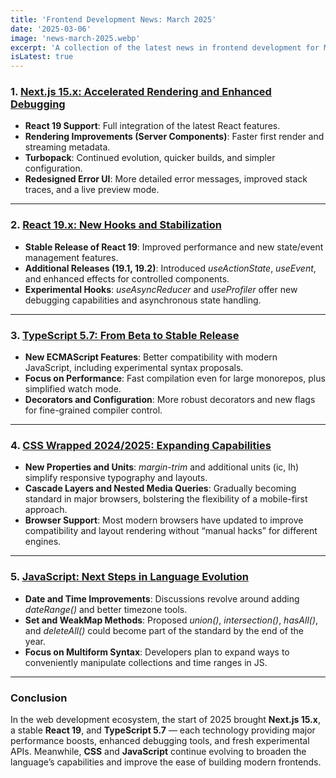 ```yaml
---
title: 'Frontend Development News: March 2025'
date: '2025-03-06'
image: 'news-march-2025.webp'
excerpt: 'A collection of the latest news in frontend development for March 2025'
isLatest: true
---
```


### **1. [Next.js 15.x: Accelerated Rendering and Enhanced Debugging](https://nextjs.org/blog/next-15)**

- **React 19 Support**: Full integration of the latest React features.
- **Rendering Improvements (Server Components)**: Faster first render and streaming metadata.
- **Turbopack**: Continued evolution, quicker builds, and simpler configuration.
- **Redesigned Error UI**: More detailed error messages, improved stack traces, and a live preview mode.

---

### **2. [React 19.x: New Hooks and Stabilization](https://react.dev/blog)**

- **Stable Release of React 19**: Improved performance and new state/event management features.
- **Additional Releases (19.1, 19.2)**: Introduced _useActionState_, _useEvent_, and enhanced effects for controlled components.
- **Experimental Hooks**: _useAsyncReducer_ and _useProfiler_ offer new debugging capabilities and asynchronous state handling.

---

### **3. [TypeScript 5.7: From Beta to Stable Release](https://devblogs.microsoft.com/typescript)**

- **New ECMAScript Features**: Better compatibility with modern JavaScript, including experimental syntax proposals.
- **Focus on Performance**: Fast compilation even for large monorepos, plus simplified watch mode.
- **Decorators and Configuration**: More robust decorators and new flags for fine-grained compiler control.

---

### **4. [CSS Wrapped 2024/2025: Expanding Capabilities](https://www.w3.org/TR)**

- **New Properties and Units**: _margin-trim_ and additional units (ic, lh) simplify responsive typography and layouts.
- **Cascade Layers and Nested Media Queries**: Gradually becoming standard in major browsers, bolstering the flexibility of a mobile-first approach.
- **Browser Support**: Most modern browsers have updated to improve compatibility and layout rendering without “manual hacks” for different engines.

---

### **5. [JavaScript: Next Steps in Language Evolution](https://github.com/tc39/proposals)**

- **Date and Time Improvements**: Discussions revolve around adding _dateRange()_ and better timezone tools.
- **Set and WeakMap Methods**: Proposed _union()_, _intersection()_, _hasAll()_, and _deleteAll()_ could become part of the standard by the end of the year.
- **Focus on Multiform Syntax**: Developers plan to expand ways to conveniently manipulate collections and time ranges in JS.

---

### **Conclusion**

In the web development ecosystem, the start of 2025 brought **Next.js 15.x**, a stable **React 19**, and **TypeScript 5.7** — each technology providing major performance boosts, enhanced debugging tools, and fresh experimental APIs. Meanwhile, **CSS** and **JavaScript** continue evolving to broaden the language’s capabilities and improve the ease of building modern frontends.
